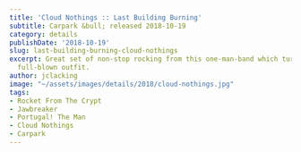 ```yaml
---
title: 'Cloud Nothings :: Last Building Burning'
subtitle: Carpark &bull; released 2018-10-19
category: details
publishDate: '2018-10-19'
slug: last-building-burning-cloud-nothings
excerpt: Great set of non-stop rocking from this one-man-band which turned into a
  full-blown outfit.
author: jclacking
image: "~/assets/images/details/2018/cloud-nothings.jpg"
tags:
- Rocket From The Crypt
- Jawbreaker
- Portugal! The Man
- Cloud Nothings
- Carpark
---
```



